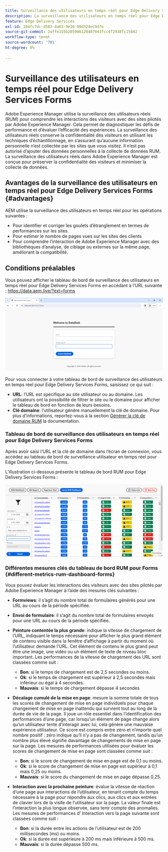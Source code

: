 ```yaml
---
title: Surveillance des utilisateurs en temps réel pour Edge Delivery Services Forms
description: La surveillance des utilisateurs en temps réel pour Edge Delivery Services Forms implique le suivi et l’analyse continus des interactions utilisateur avec les formulaires.
feature: Edge Delivery Services
exl-id: 184fc7dc-d583-4a63-9e30-80d324ec9d7e
source-git-commit: 2affe155b285986128487043fcc4f2938fc15842
workflow-type: tm+mt
source-wordcount: '701'
ht-degree: 0%

---
```



# Surveillance des utilisateurs en temps réel pour Edge Delivery Services Forms

Adobe Experience Manager utilise la surveillance des utilisateurs réels (RUM) pour comprendre les interactions des visiteurs avec des sites pilotés par Adobe Experience Manager. Cela permet de diagnostiquer les défis de performance et d’évaluer l’efficacité des expériences. La surveillance des utilisateurs réels conserve la confidentialité des visiteurs en utilisant les techniques d’échantillonnage, en s’assurant qu’aucune information personnelle n’est collectée par les sites que vous visitez. Il n’est pas autorisé d’ajouter des données personnelles à la collecte de données RUM. La surveillance des utilisateurs réels dans Adobe Experience Manager est conçue pour préserver la confidentialité des visiteurs et minimiser la collecte de données.

## Avantages de la surveillance des utilisateurs en temps réel pour Edge Delivery Services Forms {#advantages}

AEM utilise la surveillance des utilisateurs en temps réel pour les opérations suivantes :

* Pour identifier et corriger les goulets d’étranglement en termes de performances sur les sites.
* Pour estimer le nombre de pages vues sur les sites des clients
* Pour comprendre l’interaction de Adobe Experience Manager avec des bibliothèques d’analyse, de ciblage ou externes sur la même page, améliorant la compatibilité.

## Conditions préalables

Vous pouvez afficher le tableau de bord de surveillance des utilisateurs en temps réel pour Edge Delivery Services Forms en accédant à l’URL suivante : https://data.aem.live/?ext=forms

![Écran de connexion RUM pour Edge Delivery Services Forms ](/help/edge/assets/rum-login-screen.png)

Pour vous connecter à votre tableau de bord de surveillance des utilisateurs en temps réel pour Edge Delivery Services Forms, saisissez ce qui suit :
* **URL**: l’URL est spécifique au site utilisateur ou au domaine. Les utilisateurs ont la possibilité de filtrer le site ou le domaine pour afficher le tableau de bord en fonction de leurs besoins.
* **Clé domaine**: l’utilisateur génère manuellement la clé de domaine. Pour plus d’informations, reportez-vous à la section [Générer la clé de domaine RUM](https://aemcs-workspace.adobe.com/rum/generate-domain-key) la documentation.

### Tableau de bord de surveillance des utilisateurs en temps réel pour Edge Delivery Services Forms

Après avoir saisi l’URL et la clé de domaine dans l’écran de connexion, vous accédez au tableau de bord de surveillance utilisateur en temps réel pour Edge Delivery Services Forms.

L’illustration ci-dessous présente le tableau de bord RUM pour Edge Delivery Services Forms :

![Tableau de bord RUM Forms](/help/edge/assets/rum-forms-dashboard.png)

### Différentes mesures clés du tableau de bord RUM pour Forms {#different-metrics-rum-dashboard-forms}

Vous pouvez évaluer les interactions des visiteurs avec des sites pilotés par Adobe Experience Manager à l’aide des mesures clés suivantes :

* **Formviews**: il s’agit du nombre total de formulaires générés pour une URL au cours de la période spécifiée.
* **Envoi de formulaire**: il s’agit du nombre total de formulaires envoyés pour une URL au cours de la période spécifiée.
* **Peinture contentée la plus grande**: indique la vitesse de chargement de l’URL, indiquant le temps nécessaire pour afficher le plus grand élément de contenu visible dans la fenêtre d’affichage à partir du moment où l’utilisateur demande l’URL. Cet élément de contenu le plus grand peut être une image, une vidéo ou un élément de texte de niveau bloc important. Les performances de la vitesse de chargement des URL sont classées comme suit :
   * **Bon**: si le temps de chargement est de 2,5 secondes ou moins.
   * **Ok**: si le temps de chargement est supérieur à 2,5 secondes mais inférieur ou égal à 4 secondes.
   * **Mauvais**: si le temps de chargement dépasse 4 secondes

* **Décalage cumulé de la mise en page**: mesure la somme totale de tous les scores de changement de mise en page individuels pour chaque changement de mise en page inattendu qui survient tout au long de la durée de vie de la page. Il joue un rôle essentiel dans l’identification des performances d’une page, car lorsqu’un élément de page change alors qu’un utilisateur tente d’interagir avec lui, cela génère une mauvaise expérience utilisateur. Ce score est compris entre zéro et n’importe quel nombre positif : zéro indique qu’il n’y a pas de changement, tandis qu’un nombre plus élevé signifie davantage de changements de mise en page sur la page. Les mesures de performances utilisées pour évaluer les scores de changement de mise en page sont classées comme suit :

   * **Bon**: si le score de changement de mise en page est de 0,1 ou moins.
   * **Ok**: si le score de changement de mise en page est supérieur à 0,1 mais 0,25 ou moins.
   * **Mauvais**: si le score du changement de mise en page dépasse 0,25.

* **Interaction avec la prochaine peinture**: évalue la vitesse de réaction d’une page aux interactions de l’utilisateur, en tenant compte du temps nécessaire à la page pour répondre aux clics, aux clics et aux entrées de clavier lors de la visite de l’utilisateur sur la page. La valeur finale est l’interaction la plus longue observée, sans tenir compte des anomalies. Les mesures de performances d’ Interaction vers la page suivante sont classées comme suit :
   * **Bon**: si la durée entre les actions de l’utilisateur est de 200 millisecondes (ms) ou moins.
   * **Ok**: si la durée est supérieure à 200 ms mais inférieure à 500 ms.
   * **Mauvais**: si la durée dépasse 500 ms.
